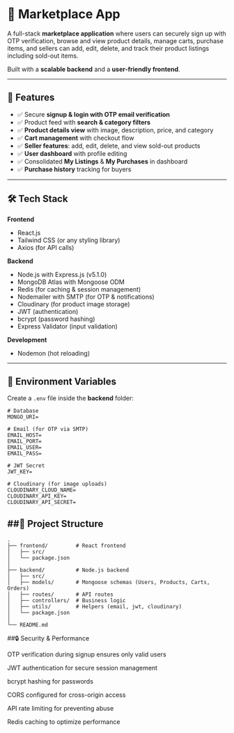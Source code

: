 # 🛒 Marketplace App

A full-stack **marketplace application** where users can securely sign up with OTP verification, browse and view product details, manage carts, purchase items, and sellers can add, edit, delete, and track their product listings including sold-out items.  

Built with a **scalable backend** and a **user-friendly frontend**.

---

## 🚀 Features

- ✅ Secure **signup & login with OTP email verification**
- ✅ Product feed with **search & category filters**
- ✅ **Product details view** with image, description, price, and category
- ✅ **Cart management** with checkout flow
- ✅ **Seller features**: add, edit, delete, and view sold-out products
- ✅ **User dashboard** with profile editing
- ✅ Consolidated **My Listings** & **My Purchases** in dashboard
- ✅ **Purchase history** tracking for buyers

---

## 🛠 Tech Stack

**Frontend**
- React.js  
- Tailwind CSS (or any styling library)  
- Axios (for API calls)  

**Backend**
- Node.js with Express.js (v5.1.0)  
- MongoDB Atlas with Mongoose ODM  
- Redis (for caching & session management)  
- Nodemailer with SMTP (for OTP & notifications)  
- Cloudinary (for product image storage)  
- JWT (authentication)  
- bcrypt (password hashing)  
- Express Validator (input validation)  

**Development**
- Nodemon (hot reloading)

---

## 🔑 Environment Variables

Create a `.env` file inside the **backend** folder:

```env
# Database
MONGO_URI=

# Email (for OTP via SMTP)
EMAIL_HOST=
EMAIL_PORT=
EMAIL_USER=
EMAIL_PASS=

# JWT Secret
JWT_KEY=

# Cloudinary (for image uploads)
CLOUDINARY_CLOUD_NAME=
CLOUDINARY_API_KEY=
CLOUDINARY_API_SECRET=

```

## ##📂 Project Structure
```
.
├── frontend/         # React frontend
│   ├── src/
│   └── package.json
│
├── backend/          # Node.js backend
│   ├── src/
│   ├── models/       # Mongoose schemas (Users, Products, Carts, Orders)
│   ├── routes/       # API routes
│   ├── controllers/  # Business logic
│   ├── utils/        # Helpers (email, jwt, cloudinary)
│   └── package.json
│
└── README.md
```


##🔒 Security & Performance

OTP verification during signup ensures only valid users

JWT authentication for secure session management

bcrypt hashing for passwords

CORS configured for cross-origin access

API rate limiting for preventing abuse

Redis caching to optimize performance

